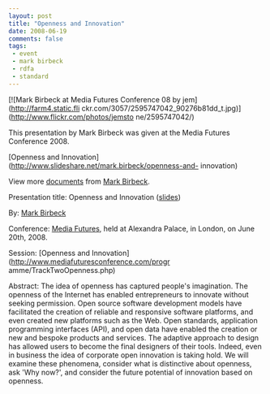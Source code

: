 ```yaml
---
layout: post
title: "Openness and Innovation"
date: 2008-06-19
comments: false
tags:
 - event
 - mark birbeck
 - rdfa
 - standard
---
```

[![Mark Birbeck at Media Futures Conference 08 by jem](http://farm4.static.fli
ckr.com/3057/2595747042_90276b81dd_t.jpg)](http://www.flickr.com/photos/jemsto
ne/2595747042/)

This presentation by Mark Birbeck was given at the Media Futures Conference
2008.

<!-- more -->

  

[Openness and Innovation](http://www.slideshare.net/mark.birbeck/openness-and-
innovation)

View more [documents](http://www.slideshare.net/) from [Mark
Birbeck](http://www.slideshare.net/mark.birbeck).

  
  
Presentation title: Openness and Innovation
([slides](http://www.slideshare.net/mark.birbeck/openness-and-innovation))

  
By: [Mark Birbeck](/mark-birbeck)

  
Conference: [Media Futures](http://www.mediafuturesconference.com/), held at
Alexandra Palace, in London, on June 20th, 2008.

  
Session: [Openness and Innovation](http://www.mediafuturesconference.com/progr
amme/TrackTwoOpenness.php)

  
Abstract: The idea of openness has captured people's imagination. The openness
of the Internet has enabled entrepreneurs to innovate without seeking
permission. Open source software development models have facilitated the
creation of reliable and responsive software platforms, and even created new
platforms such as the Web. Open standards, application programming interfaces
(API), and open data have enabled the creation or new and bespoke products and
services. The adaptive approach to design has allowed users to become the
final designers of their tools. Indeed, even in business the idea of corporate
open innovation is taking hold. We will examine these phenomena, consider what
is distinctive about openness, ask 'Why now?', and consider the future
potential of innovation based on openness.

